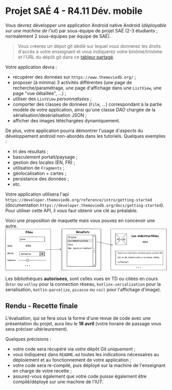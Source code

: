 # Projet SAÉ 4 - R4.11 Dév. mobile

Vous devrez développer une application Android native Android (*déployable sur une machine de l'iut*) par sous-équipe de projet SAÉ (2-3 étudiants ; normalement 2 sous-équipes par équipe de SAÉ).

> Vous créerez un dépot git dédié sur lequel vous donnerez les droits d'accès à votre enseignant 
> et vous indiquerez votre binôme/trinôme et l'URL du dépôt git dans ce 
> [tableur partagé](https://uncloud.univ-nantes.fr/index.php/s/L3DJYg4RMdbfZRY). 

Votre application devra :

- récupérer des données sur `https://www.themoviedb.org/` ;
- proposer (à minima) 3 activités différentes (une page de recherche/paramétrage, une page d'affichage dans une `ListView`, une page "vue détaillée", ...) ;
- utiliser des `ListView` *personnalisées* ;
- comporter des classes de données (`Film`, ...) correspondant à la partie modèle de votre application, ainsi qu'une classe _DAO_ chargée de la sérialisation/desérialisation JSON ;
- afficher des images téléchargées dynamiquement.

De plus, votre application pourra démontrer l'usage d'*aspects* du développement android non-abordés dans les tutoriels. Quelques exemples : 

- tri des résultats ;
- basculement portait/paysage ;
- gestion des locales (EN, FR) ; 
- utilisation de `Fragments` ;
- géolocalisation + cartes ;
- persistance des données ;
- etc.

Votre application utilisera l'api `https://developer.themoviedb.org/reference/intro/getting-started` (documentation `https://developer.themoviedb.org/docs/getting-started`). Pour utiliser cette API, il vous faut obtenir une clé au préalable.

Voici une proposition de maquette mais vous pouvez en concevoir une autre.
![](img/movies.png)

Les bibliothèques **autorisées**, sont celles vues en TD ou citées en cours (`ktor` ou `volley` pour la connection réseau, `kotlinx-serialization` pour la serialisation, `kotlin-parcelize`, `picasso` ou `coil` pour l'affichage d'image).


## Rendu - Recette finale

L'évaluation, qui se fera sous la forme d'une revue de code avec une présentation du projet, aura lieu le **18 avril** (votre horaire de passage vous sera préciser ultérieurement).

Quelques précisions :
- votre code sera récupéré via *votre* dépôt Git *uniquement* ;
- vous indiquerez dans `README.md` toutes les indications nécessaires au déploiement et au fonctionnement de votre application ;
- votre code sera re-compilé, puis déployé sur la machine de l'enseignant en charge de votre recette ;
- assurez-vous également que votre code puisse également être compilé/déployé sur une machine de l'IUT.
